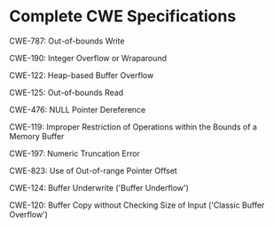 

# Complete CWE Specifications

CWE-787: Out-of-bounds Write

CWE-190: Integer Overflow or Wraparound

CWE-122: Heap-based Buffer Overflow

CWE-125: Out-of-bounds Read

CWE-476: NULL Pointer Dereference

CWE-119: Improper Restriction of Operations within the Bounds of a Memory Buffer

CWE-197: Numeric Truncation Error

CWE-823: Use of Out-of-range Pointer Offset

CWE-124: Buffer Underwrite ('Buffer Underflow')

CWE-120: Buffer Copy without Checking Size of Input ('Classic Buffer Overflow')
